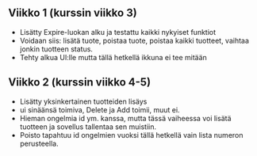 ## Viikko 1 (kurssin viikko 3)

- Lisätty Expire-luokan alku ja testattu kaikki nykyiset funktiot
- Voidaan siis: lisätä tuote, poistaa tuote, poistaa kaikki tuotteet, vaihtaa jonkin tuotteen status.
- Tehty alkua UI:lle mutta tällä hetkellä ikkuna ei tee mitään

## Viikko 2 (kurssin viikko 4-5)

- Lisätty yksinkertainen tuotteiden lisäys
- ui sinäänsä toimiva, Delete ja Add toimii, muut ei.
- Hieman ongelmia id ym. kanssa, mutta tässä vaiheessa voi lisätä tuotteen ja sovellus tallentaa sen muistiin.
- Poisto tapahtuu id ongelmien vuoksi tällä hetkellä vain lista numeron perusteella.
